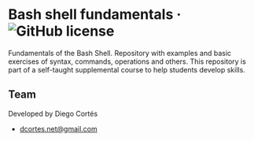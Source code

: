 # Bash shell fundamentals &middot; ![GitHub license](https://img.shields.io/badge/license-MIT-blue.svg)

Fundamentals of the Bash Shell. Repository with examples and basic exercises of syntax, commands, operations and others. This repository is part of a self-taught supplemental course to help students develop skills.

## Team

Developed by Diego Cortés

- dcortes.net@gmail.com
